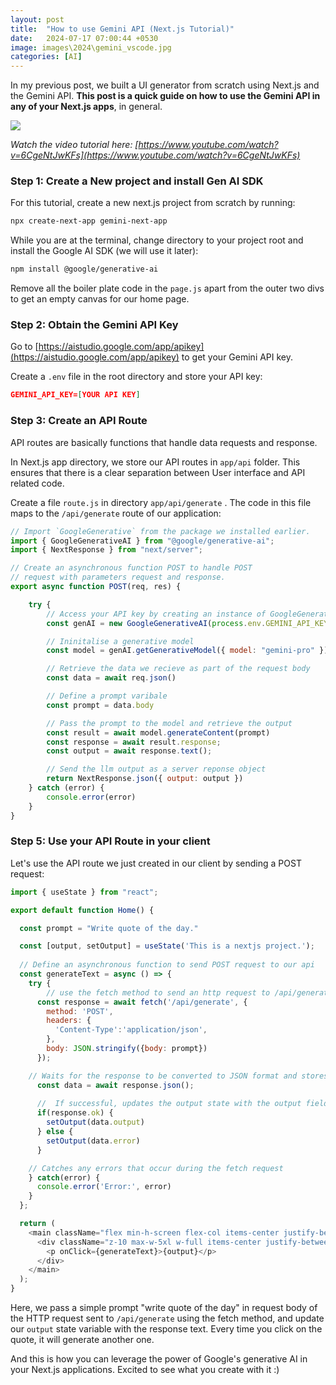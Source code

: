 ```yaml
---
layout: post
title:  "How to use Gemini API (Next.js Tutorial)"
date:   2024-07-17 07:00:44 +0530
image: images\2024\gemini_vscode.jpg
categories: [AI]
--- 
```

In my previous post, we built a UI generator from scratch using Next.js and the Gemini API. **This post is a quick guide on how to use the Gemini API in any of your Next.js apps**, in general.

<img src="\blog\images\2024\gemini_vscode.jpg?raw=true">

*Watch the video tutorial here: [https://www.youtube.com/watch?v=6CgeNtJwKFs](https://www.youtube.com/watch?v=6CgeNtJwKFs)*

### Step 1: Create a New project and install Gen AI SDK

For this tutorial, create a new next.js project from scratch by running:

```bash
npx create-next-app gemini-next-app
```

While you are at the terminal, change directory to your project root and install the Google AI SDK (we will use it later):

```bash
npm install @google/generative-ai
```

Remove all the boiler plate code in the `page.js` apart from the outer two divs to get an empty canvas for our home page.

### Step 2: Obtain the Gemini API Key

Go to [https://aistudio.google.com/app/apikey](https://aistudio.google.com/app/apikey) to get your Gemini API key.

Create a `.env` file in the root directory and store your API key:

```json
GEMINI_API_KEY=[YOUR API KEY]
```

### Step 3: Create an API Route

API routes are basically functions that handle data requests and response.

In Next.js app directory, we store our API routes in `app/api` folder. This ensures that there is a clear separation between User interface and API related code.

Create a file `route.js` in directory `app/api/generate` . The code in this file maps to the `/api/generate` route of our application:

```javascript
// Import `GoogleGenerative` from the package we installed earlier.
import { GoogleGenerativeAI } from "@google/generative-ai";
import { NextResponse } from "next/server";

// Create an asynchronous function POST to handle POST 
// request with parameters request and response.
export async function POST(req, res) {

    try {
        // Access your API key by creating an instance of GoogleGenerativeAI we'll call it GenAI
        const genAI = new GoogleGenerativeAI(process.env.GEMINI_API_KEY)

        // Ininitalise a generative model
        const model = genAI.getGenerativeModel({ model: "gemini-pro" })

        // Retrieve the data we recieve as part of the request body
        const data = await req.json()

        // Define a prompt varibale
        const prompt = data.body

        // Pass the prompt to the model and retrieve the output
        const result = await model.generateContent(prompt)
        const response = await result.response;
        const output = await response.text();

        // Send the llm output as a server reponse object
        return NextResponse.json({ output: output })
    } catch (error) {
        console.error(error)
    }
}
```

### Step 5: Use your API Route in your client

Let's use the API route we just created in our client by sending a POST request:

```javascript
import { useState } from "react";

export default function Home() {

  const prompt = "Write quote of the day."

  const [output, setOutput] = useState('This is a nextjs project.');
  
  // Define an asynchronous function to send POST request to our api
  const generateText = async () => {
    try {
        // use the fetch method to send an http request to /api/generate endpoint
      const response = await fetch('/api/generate', {
        method: 'POST',
        headers: {
          'Content-Type':'application/json',
        },
        body: JSON.stringify({body: prompt})
      });

    // Waits for the response to be converted to JSON format and stores it in the data variable
      const data = await response.json();
      
      //  If successful, updates the output state with the output field from the response data
      if(response.ok) {
        setOutput(data.output)
      } else {
        setOutput(data.error)
      }

    // Catches any errors that occur during the fetch request
    } catch(error) {
      console.error('Error:', error)
    }
  };

  return (
    <main className="flex min-h-screen flex-col items-center justify-between p-24">
      <div className="z-10 max-w-5xl w-full items-center justify-between font-serif text-2xl lg:flex">
        <p onClick={generateText}>{output}</p>
      </div>
    </main>
  );
}
```

Here, we pass a simple prompt "write quote of the day" in request body of the HTTP request sent to `/api/generate` using the fetch method, and update our `output` state variable with the response text. Every time you click on the quote, it will generate another one.

And this is how you can leverage the power of Google's generative AI in your Next.js applications. Excited to see what you create with it :)